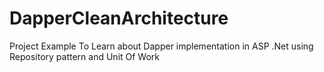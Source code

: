 # DapperCleanArchitecture
Project Example To Learn about Dapper implementation in ASP .Net using Repository pattern and Unit Of Work
